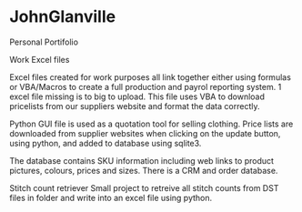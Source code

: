 # JohnGlanville
Personal Portifolio

Work Excel files

Excel files created for work purposes all link together either using formulas or VBA/Macros to create a full production and payrol reporting system. 
1 excel file missing is to big to upload. This file uses VBA to download pricelists from our suppliers website and format the data correctly. 


Python GUI file is used as a quotation tool for selling clothing. Price lists are downloaded from supplier websites when clicking on the update button, using python, and added to database using sqlite3.

The database contains SKU information including web links to product pictures, colours, prices and sizes.
There is a CRM and order database.



Stitch count retriever
Small project to retreive all stitch counts from DST files in folder and write into an excel file using python.


